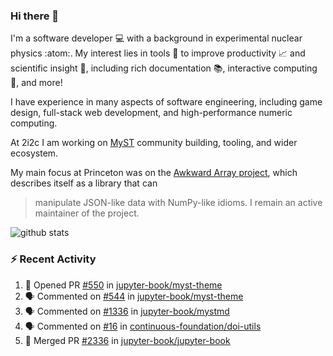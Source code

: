 ### Hi there 👋 

I'm a software developer 💻 with a background in experimental nuclear physics :atom:. My interest lies in tools :wrench: to improve productivity :chart_with_upwards_trend: and scientific insight :telescope:, including rich documentation 📚, interactive computing 🧮, and more! 

I have experience in many aspects of software engineering, including game design, full-stack web development, and high-performance numeric computing. 

At 2i2c I am working on [MyST](https://github.com/jupyter-book/mystmd) community building, tooling, and wider ecosystem. 

My main focus at Princeton was on the [Awkward Array project](awkward-array.org/), which describes itself as a library that can 
> manipulate JSON-like data with NumPy-like idioms. I remain an active maintainer of the project. 

![github stats](https://github-readme-stats.vercel.app/api?username=agoose77&show_icons=true&hide_rank=true&hide_title=true&bg_color=30,e76445,904e95&text_color=efe3ec&icon_color=efe3ec)
<!--
**agoose77/agoose77** is a ✨ _special_ ✨ repository because its `README.md` (this file) appears on your GitHub profile.

Here are some ideas to get you started:

- 🔭 I’m currently working on ...
- 🌱 I’m currently learning ...
- 👯 I’m looking to collaborate on ...
- 🤔 I’m looking for help with ...
- 💬 Ask me about ...
- 📫 How to reach me: ...
- 😄 Pronouns: ...
- ⚡ Fun fact: ...
-->

### :zap: Recent Activity

<!--START_SECTION:activity-->
1. 💪 Opened PR [#550](https://github.com/jupyter-book/myst-theme/pull/550) in [jupyter-book/myst-theme](https://github.com/jupyter-book/myst-theme)
2. 🗣 Commented on [#544](https://github.com/jupyter-book/myst-theme/pull/544#issuecomment-2698828725) in [jupyter-book/myst-theme](https://github.com/jupyter-book/myst-theme)
3. 🗣 Commented on [#1336](https://github.com/jupyter-book/mystmd/issues/1336#issuecomment-2698389203) in [jupyter-book/mystmd](https://github.com/jupyter-book/mystmd)
4. 🗣 Commented on [#16](https://github.com/continuous-foundation/doi-utils/pull/16#issuecomment-2698369956) in [continuous-foundation/doi-utils](https://github.com/continuous-foundation/doi-utils)
5. 🎉 Merged PR [#2336](https://github.com/jupyter-book/jupyter-book/pull/2336) in [jupyter-book/jupyter-book](https://github.com/jupyter-book/jupyter-book)
<!--END_SECTION:activity-->
